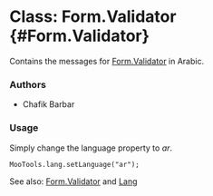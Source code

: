 Class: Form.Validator {#Form.Validator}
=====================================

Contains the messages for [Form.Validator][] in Arabic.

### Authors

* Chafik Barbar

### Usage

Simply change the language property to *ar*.

	MooTools.lang.setLanguage("ar");

See also: [Form.Validator][] and [Lang][]

[Form.Validator]: http://www.mootools.net/docs/more/Forms/Form.Validator#Form.Validator
[Lang]: http://www.mootools.net/docs/more/Core/Lang 